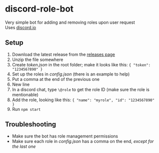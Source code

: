 # discord-role-bot

Very simple bot for adding and removing roles upon user request  
Uses [discord.io](https://github.com/izy521/discord.io)

## Setup
1. Download the latest release from the [releases page](https://github.com/benji7425/discord-role-bot/releases)
2. Unzip the file somewhere
3. Create *token.json* in the root folder; make it looks like this: `{ "token": "1234567890" }`
4. Set up the roles in *config.json* (there is an example to help)
  1. Put a comma at the end of the previous one
  2. New line
  3. In a discord chat, type `\@role` to get the role ID (make sure the role is mentionable)
  4. Add the role, looking like this: `{ "name": "myrole", "id": "1234567890" }`
5. Run `npm start`
 
## Troubleshooting

- Make sure the bot has role management permissions
- Make sure each role in *config.json* has a comma on the end, *except for the last one*
